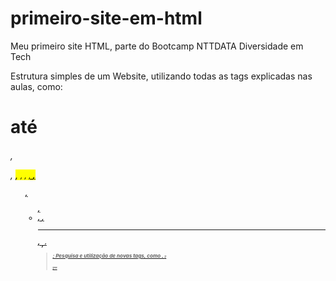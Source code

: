 # primeiro-site-em-html
Meu primeiro site HTML, parte do Bootcamp NTTDATA Diversidade em Tech

Estrutura simples de um Website, utilizando todas as tags explicadas nas aulas, como: <h1> até <h6>, <p>, <mark>, <small>, <i>, <u>, <strong>, <ol>, <ul>, <li>, <a>, <hr>, <sub>, <sup>, <blockquote>;
Pesquisa e utilização de novas tags, como <font>, <del>, <p>, <abbr>.
